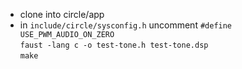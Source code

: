 - clone into circle/app  
- in `include/circle/sysconfig.h` uncomment `#define USE_PWM_AUDIO_ON_ZERO`  
`faust -lang c -o test-tone.h test-tone.dsp`  
`make`
